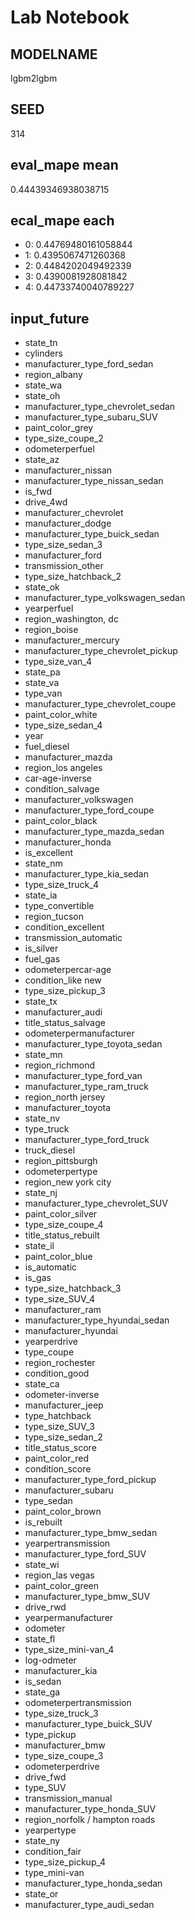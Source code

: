 # Lab Notebook


## MODELNAME
lgbm2lgbm

## SEED
314

## eval_mape mean
0.44439346938038715

## ecal_mape each
- 0: 0.44769480161058844
- 1: 0.4395067471260368
- 2: 0.4484202049492339
- 3: 0.4390081928081842
- 4: 0.44733740040789227

## input_future
- state_tn
- cylinders
- manufacturer_type_ford_sedan
- region_albany
- state_wa
- state_oh
- manufacturer_type_chevrolet_sedan
- manufacturer_type_subaru_SUV
- paint_color_grey
- type_size_coupe_2
- odometerperfuel
- state_az
- manufacturer_nissan
- manufacturer_type_nissan_sedan
- is_fwd
- drive_4wd
- manufacturer_chevrolet
- manufacturer_dodge
- manufacturer_type_buick_sedan
- type_size_sedan_3
- manufacturer_ford
- transmission_other
- type_size_hatchback_2
- state_ok
- manufacturer_type_volkswagen_sedan
- yearperfuel
- region_washington, dc
- region_boise
- manufacturer_mercury
- manufacturer_type_chevrolet_pickup
- type_size_van_4
- state_pa
- state_va
- type_van
- manufacturer_type_chevrolet_coupe
- paint_color_white
- type_size_sedan_4
- year
- fuel_diesel
- manufacturer_mazda
- region_los angeles
- car-age-inverse
- condition_salvage
- manufacturer_volkswagen
- manufacturer_type_ford_coupe
- paint_color_black
- manufacturer_type_mazda_sedan
- manufacturer_honda
- is_excellent
- state_nm
- manufacturer_type_kia_sedan
- type_size_truck_4
- state_ia
- type_convertible
- region_tucson
- condition_excellent
- transmission_automatic
- is_silver
- fuel_gas
- odometerpercar-age
- condition_like new
- type_size_pickup_3
- state_tx
- manufacturer_audi
- title_status_salvage
- odometerpermanufacturer
- manufacturer_type_toyota_sedan
- state_mn
- region_richmond
- manufacturer_type_ford_van
- manufacturer_type_ram_truck
- region_north jersey
- manufacturer_toyota
- state_nv
- type_truck
- manufacturer_type_ford_truck
- truck_diesel
- region_pittsburgh
- odometerpertype
- region_new york city
- state_nj
- manufacturer_type_chevrolet_SUV
- paint_color_silver
- type_size_coupe_4
- title_status_rebuilt
- state_il
- paint_color_blue
- is_automatic
- is_gas
- type_size_hatchback_3
- type_size_SUV_4
- manufacturer_ram
- manufacturer_type_hyundai_sedan
- manufacturer_hyundai
- yearperdrive
- type_coupe
- region_rochester
- condition_good
- state_ca
- odometer-inverse
- manufacturer_jeep
- type_hatchback
- type_size_SUV_3
- type_size_sedan_2
- title_status_score
- paint_color_red
- condition_score
- manufacturer_type_ford_pickup
- manufacturer_subaru
- type_sedan
- paint_color_brown
- is_rebuilt
- manufacturer_type_bmw_sedan
- yearpertransmission
- manufacturer_type_ford_SUV
- state_wi
- region_las vegas
- paint_color_green
- manufacturer_type_bmw_SUV
- drive_rwd
- yearpermanufacturer
- odometer
- state_fl
- type_size_mini-van_4
- log-odmeter
- manufacturer_kia
- is_sedan
- state_ga
- odometerpertransmission
- type_size_truck_3
- manufacturer_type_buick_SUV
- type_pickup
- manufacturer_bmw
- type_size_coupe_3
- odometerperdrive
- drive_fwd
- type_SUV
- transmission_manual
- manufacturer_type_honda_SUV
- region_norfolk / hampton roads
- yearpertype
- state_ny
- condition_fair
- type_size_pickup_4
- type_mini-van
- manufacturer_type_honda_sedan
- state_or
- manufacturer_type_audi_sedan
